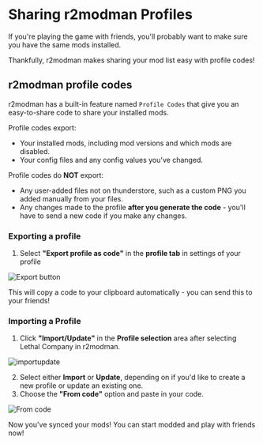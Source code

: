 # Sharing r2modman Profiles

If you're playing the game with friends, you'll probably want to make sure you have the same mods installed.

Thankfully, r2modman makes sharing your mod list easy with profile codes!

## r2modman profile codes

r2modman has a built-in feature named ``Profile Codes`` that give you an easy-to-share code to share your installed mods.

Profile codes export:

* Your installed mods, including mod versions and which mods are disabled.
* Your config files and any config values you've changed.

Profile codes do **NOT** export:

* Any user-added files not on thunderstore, such as a custom PNG you added manually from your files.
* Any changes made to the profile **after you generate the code** - you'll have to send a new code if you make any changes.

### Exporting a profile
1. Select **"Export profile as code"** in the **profile tab** in settings of your profile

![Export button](exportprofilebutton.png)

This will copy a code to your clipboard automatically - you can send this to your friends!

### Importing a Profile

1. Click **"Import/Update"** in the **Profile selection** area after selecting Lethal Company in r2modman.

![importupdate](importupdatebtn.png)

2. Select either **Import** or **Update**, depending on if you'd like to create a new profile or update an existing one.
3. Choose the **"From code"** option and paste in your code.

![From code](fromcode.png)

Now you've synced your mods! You can start modded and play with friends now!